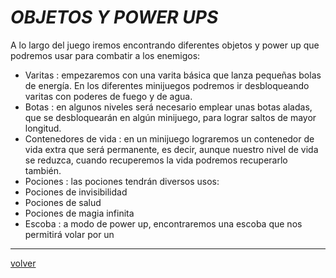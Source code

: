 
#		_OBJETOS Y POWER UPS_

A lo largo del juego iremos encontrando diferentes objetos y power up
que podremos usar para combatir a los enemigos:
* Varitas : empezaremos con una varita básica que lanza pequeñas bolas de energía. En los diferentes minijuegos podremos ir desbloqueando varitas con poderes de fuego y de agua.
* Botas : en algunos niveles será necesario emplear unas botas aladas, que se desbloquearán en algún minijuego, para lograr saltos de mayor longitud.
* Contenedores de vida : en un minijuego lograremos un contenedor de vida extra que será permanente, es decir, aunque nuestro nivel de vida se reduzca, cuando recuperemos la vida podremos recuperarlo también.
* Pociones : las pociones tendrán diversos usos:
* Pociones de invisibilidad
* Pociones de salud
* Pociones de magia infinita
* Escoba : a modo de power up, encontraremos una escoba que nos permitirá volar por un

---
[volver](./../lilWhich.html)
